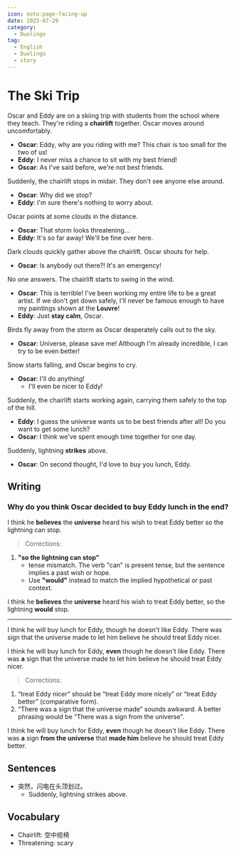 ```yaml
---
icon: noto:page-facing-up
date: 2025-07-29
category:
  - Duolingo
tag:
  - English
  - Duolingo
  - story
---
```


# The Ski Trip

Oscar and Eddy are on a skiing trip with students from the school where they teach. They're riding a **chairlift** together. Oscar moves around uncomfortably.

- **Oscar**: Eddy, why are you riding with me? This chair is too small for the two of us!
- **Eddy**: I never miss a chance to sit with my best friend!
- **Oscar**: As I've said before, we're not best friends.

Suddenly, the chairlift stops in midair. They don't see anyone else around.

- **Oscar**: Why did we stop?
- **Eddy**: I'm sure there's nothing to worry about.

Oscar points at some clouds in the distance.

- **Oscar**: That storm looks threatening...
- **Eddy**: It's so far away! We'll be fine over here.

Dark clouds quickly gather above the chairlift. Oscar shouts for help.

- **Oscar**: Is anybody out there?! It's an emergency!

No one answers. The chairlift starts to swing in the wind.

- **Oscar**: This is terrible! I've been working my entire life to be a great artist. If we don't get down safely, I'll never be famous enough to have my paintings shown at the **Louvre**!
- **Eddy**: Just **stay calm**, Oscar.

Birds fly away from the storm as Oscar desperately calls out to the sky.

- **Oscar**: Universe, please save me! Although I'm already incredible, I can try to be even better!

Snow starts falling, and Oscar begins to cry.

- **Oscar**: I'll do anything!
  - I'll even be nicer to Eddy!

Suddenly, the chairlift starts working again, carrying them safely to the top of the hill.

- **Eddy**: I guess the universe wants us to be best friends after all! Do you want to get some lunch?
- **Oscar**: I think we've spent enough time together for one day.

Suddenly, lightning **strikes** above.

- **Oscar**: On second thought, I'd love to buy you lunch, Eddy.

## Writing

### Why do you think Oscar decided to buy Eddy lunch in the end?

I think he **believes** the **universe** heard his wish to treat Eddy better so the lightning can stop.

> Corrections:

1.  **"so the lightning can stop"**
    - tense mismatch. The verb "can" is present tense, but the sentence implies a past wish or hope.
    - Use **"would"** instead to match the implied hypothetical or past context.

I think he **believes** the **universe** heard his wish to treat Eddy better, so the lightning **would** stop.

---

I think he will buy lunch for Eddy, though he doesn't like Eddy. There was sign that the universe made to let him believe he should treat Eddy nicer.

I think he will buy lunch for Eddy, **even** though he doesn't like Eddy. There was **a** sign that the universe made to let him believe he should treat Eddy nicer.

> Corrections:

1. “treat Eddy nicer” should be “treat Eddy more nicely” or “treat Eddy better” (comparative form).
2. “There was a sign that the universe made” sounds awkward. A better phrasing would be “There was a sign from the universe”.

I think he will buy lunch for Eddy, **even** though he doesn't like Eddy. There was **a** sign **from the universe** that **made him** believe he should treat Eddy better.

## Sentences

- 突然，闪电在头顶划过。
  - Suddenly, lightning strikes above.

## Vocabulary

- Chairlift: 空中缆椅
- Threatening: scary
